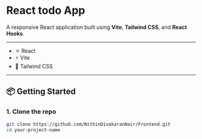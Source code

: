 # React todo App

A responsive React application built using **Vite**, **Tailwind CSS**, and **React Hooks**.

---


- ⚛️ React
- ⚡ Vite
- 🎨 Tailwind CSS

---

## 📦 Getting Started

### 1. Clone the repo

```bash
git clone https://github.com/NithinDivakaranNair/Frontend.git
cd your-project-name
